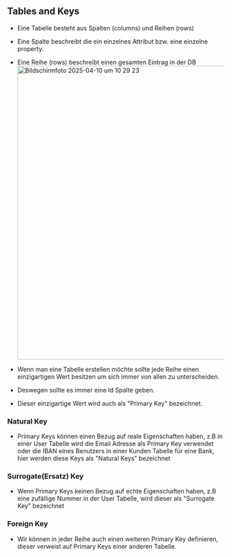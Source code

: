 ## Tables and Keys

- Eine Tabelle besteht aus Spalten (columns) und Reihen (rows)
- Eine Spalte beschreibt die ein einzelnes Attribut bzw. eine einzelne property.
- Eine Reihe (rows) beschreibt einen gesamten Eintrag in der DB
  <img width="680" alt="Bildschirmfoto 2025-04-10 um 10 29 23" src="https://github.com/user-attachments/assets/38e396c7-f383-4cf6-88ce-36c3fa850d73" />

- Wenn man eine Tabelle erstellen möchte sollte jede Reihe einen einzigartigen Wert besitzen um sich immer von allen zu unterscheiden.
- Deswegen sollte es immer eine Id Spalte geben.
- Dieser einzigartige Wert wird auch als "Primary Key" bezeichnet.

### Natural Key

- Primary Keys können einen Bezug auf reale Eigenschaften haben, z.B in einer User Tabelle wird die Email Adresse als Primary Key verwendet oder die IBAN eines Benutzers in einer Kunden Tabelle für eine Bank, hier werden diese Keys als "Natural Keys" bezeichnet

### Surrogate(Ersatz) Key

- Wenn Primary Keys keinen Bezug auf echte Eigenschaften haben, z.B eine zufällige Nummer in der User Tabelle, wird dieser als "Surrogate Key" bezeichnet

### Foreign Key

- Wir können in jeder Reihe auch einen weiteren Primary Key definieren, dieser verweist auf Primary Keys einer anderen Tabelle.
